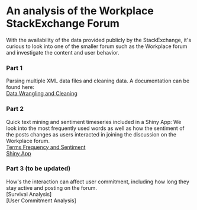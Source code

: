 # An analysis of the Workplace StackExchange Forum

With the availability of the data provided publicly by the StackExchange, it's curious to look into one of the smaller forum such as the Workplace forum and investigate the content and user behavior.

### Part 1 
Parsing multiple XML data files and cleaning data. A documentation can be found here:   
[Data Wrangling and Cleaning](https://github.com/ngantran29/Workplace_StackExchange/blob/master/Data_Wrangling.md)

### Part 2 
Quick text mining and sentiment timeseries included in a Shiny App: 
We look into the most frequently used words as well as how the sentiment of the posts changes as users interacted in joining the discussion on the Workplace forum.   
[Terms Frequency and Sentiment](https://github.com/ngantran29/Workplace_StackExchange/blob/master/TermFrequency_Sentiment.md)   
[Shiny App](https://ngantran.shinyapps.io/sentimenttime/)   

### Part 3 (to be updated)
How's the interaction can affect user commitment, including how long they stay active and posting on the forum.   
[Survival Analysis]   
[User Commitment Analysis]   
